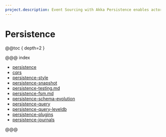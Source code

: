 ```yaml
---
project.description: Event Sourcing with Akka Persistence enables actors to persist your events for recovery on failure or when migrated within a cluster.
---
```


# Persistence

@@toc { depth=2 }

@@@ index

* [persistence](persistence.md)
* [cqrs](cqrs.md)
* [persistence-style](persistence-style.md)
* [persistence-snapshot](persistence-snapshot.md)
* [persistence-testing.md](persistence-testing.md)
* [persistence-fsm.md](persistence-fsm.md)
* [persistence-schema-evolution](../persistence-schema-evolution.md)
* [persistence-query](../persistence-query.md)
* [persistence-query-leveldb](../persistence-query-leveldb.md)
* [persistence-plugins](../persistence-plugins.md)
* [persistence-journals](../persistence-journals.md)

@@@
